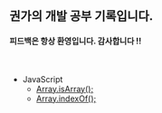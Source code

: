 ## 권가의 개발 공부 기록입니다.
#### 피드백은 항상 환영입니다. 감사합니다 !!

</br>

* JavaScript
  * [Array.isArray();](https://github.com/kwon-ga/TIL/blob/master/src/JS/Array.isArray().md)  
  * [Array.indexOf();](https://github.com/kwon-ga/TIL/blob/master/src/JS/Array.indexOf().md)